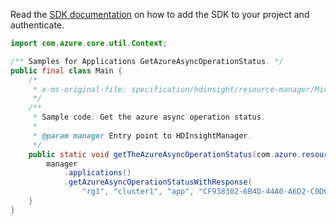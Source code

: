 Read the [SDK documentation](https://github.com/Azure/azure-sdk-for-java/blob/azure-resourcemanager-hdinsight_1.0.0-beta.5/sdk/hdinsight/azure-resourcemanager-hdinsight/README.md) on how to add the SDK to your project and authenticate.

```java
import com.azure.core.util.Context;

/** Samples for Applications GetAzureAsyncOperationStatus. */
public final class Main {
    /*
     * x-ms-original-file: specification/hdinsight/resource-manager/Microsoft.HDInsight/stable/2021-06-01/examples/GetApplicationCreationAsyncOperationStatus.json
     */
    /**
     * Sample code: Get the azure async operation status.
     *
     * @param manager Entry point to HDInsightManager.
     */
    public static void getTheAzureAsyncOperationStatus(com.azure.resourcemanager.hdinsight.HDInsightManager manager) {
        manager
            .applications()
            .getAzureAsyncOperationStatusWithResponse(
                "rg1", "cluster1", "app", "CF938302-6B4D-44A0-A6D2-C0D67E847AEC", Context.NONE);
    }
}
```
